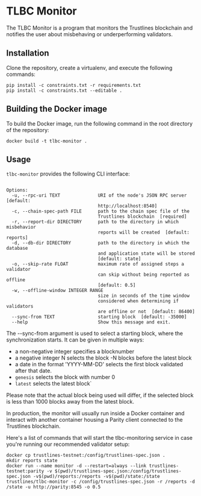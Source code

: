 # TLBC Monitor

The TLBC Monitor is a program that monitors the Trustlines blockchain and notifies the user about misbehaving or underperforming validators.

## Installation

Clone the repository, create a virtualenv, and execute the following commands:

```
pip install -c constraints.txt -r requirements.txt
pip install -c constraints.txt --editable .
```

## Building the Docker image

To build the Docker image, run the following command in the root directory of the repository:

```
docker build -t tlbc-monitor .
```

## Usage

`tlbc-monitor` provides the following CLI interface:

```Usage: tlbc-monitor [OPTIONS]

Options:
  -u, --rpc-uri TEXT              URI of the node's JSON RPC server  [default:
                                  http://localhost:8540]
  -c, --chain-spec-path FILE      path to the chain spec file of the
                                  Trustlines blockchain  [required]
  -r, --report-dir DIRECTORY      path to the directory in which misbehavior
                                  reports will be created  [default: reports]
  -d, --db-dir DIRECTORY          path to the directory in which the database
                                  and application state will be stored
                                  [default: state]
  -o, --skip-rate FLOAT           maximum rate of assigned steps a validator
                                  can skip without being reported as offline
                                  [default: 0.5]
  -w, --offline-window INTEGER RANGE
                                  size in seconds of the time window
                                  considered when determining if validators
                                  are offline or not  [default: 86400]
  --sync-from TEXT                starting block  [default: -35000]
  --help                          Show this message and exit.
```

The --sync-from argument is used to select a starting block, where the
synchronization starts. It can be given in multiple ways:
- a non-negative integer specifies a blocknumber
- a negative integer N selects the block -N blocks before the latest block
- a date in the format 'YYYY-MM-DD' selects the first block validated after that date.
- `genesis` selects the block with number 0
- `latest` selects the latest block`

Please note that the actual block being used will differ, if the selected block
is less than 1000 blocks away from the latest block.

In production, the monitor will usually run inside a Docker container and
interact with another container housing a Parity client connected to the
Trustlines blockchain.

Here's a list of commands that will start the tlbc-monitoring service in case
you're running our recommended validator setup:

```
docker cp trustlines-testnet:/config/trustlines-spec.json .
mkdir reports state
docker run --name monitor -d --restart=always --link trustlines-testnet:parity -v $(pwd)/trustlines-spec.json:/config/trustlines-spec.json -v$(pwd)/reports:/reports -v$(pwd)/state:/state trustlines/tlbc-monitor -c /config/trustlines-spec.json -r /reports -d /state -u http://parity:8545 -o 0.5
```
